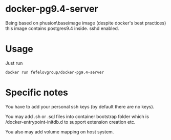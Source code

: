 # docker-pg9.4-server

Being based on phusion\baseimage image (despite docker's best practices) this image contains postgres9.4 inside. sshd enabled.

# Usage

Just run

```
docker run fefelovgroup/docker-pg9.4-server

```

# Specific notes

You have to add your personal ssh keys (by default there are no keys).

You may add .sh or .sql files into container bootstrap folder which is /docker-entrypoint-initdb.d to support extension creation etc.

You also may add volume mapping on host system.
